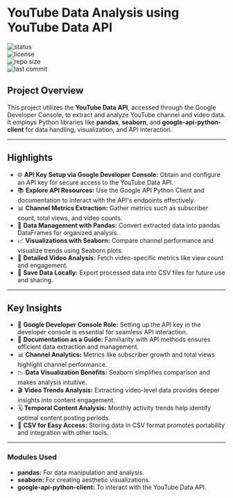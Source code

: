 # YouTube Data Analysis using YouTube Data API  

![status](https://img.shields.io/badge/status-completed-brightgreen)  
![license](https://img.shields.io/badge/license-MIT-green)  
![repo size](https://img.shields.io/github/repo-size/nisch-mhrzn/YouTubeAnalyticsHub)  
![last commit](https://img.shields.io/github/last-commit/nisch-mhrzn/YouTubeAnalyticsHub)  

## Project Overview  
This project utilizes the **YouTube Data API**, accessed through the Google Developer Console, to extract and analyze YouTube channel and video data. It employs Python libraries like **pandas**, **seaborn**, and **google-api-python-client** for data handling, visualization, and API interaction.  

---

## Highlights  
- 🌐 **API Key Setup via Google Developer Console:** Obtain and configure an API key for secure access to the YouTube Data API.  
- 📚 **Explore API Resources:** Use the Google API Python Client and documentation to interact with the API's endpoints effectively.  
- 📊 **Channel Metrics Extraction:** Gather metrics such as subscriber count, total views, and video counts.  
- 🐼 **Data Management with Pandas:** Convert extracted data into pandas DataFrames for organized analysis.  
- 📈 **Visualizations with Seaborn:** Compare channel performance and visualize trends using Seaborn plots.  
- 🎥 **Detailed Video Analysis:** Fetch video-specific metrics like view count and engagement.  
- 💾 **Save Data Locally:** Export processed data into CSV files for future use and sharing.  

---

## Key Insights  
- 🔑 **Google Developer Console Role:** Setting up the API key in the developer console is essential for seamless API interaction.  
- 📖 **Documentation as a Guide:** Familiarity with API methods ensures efficient data extraction and management.  
- 📊 **Channel Analytics:** Metrics like subscriber growth and total views highlight channel performance.  
- 📉 **Data Visualization Benefits:** Seaborn simplifies comparison and makes analysis intuitive.  
- 🎬 **Video Trends Analysis:** Extracting video-level data provides deeper insights into content engagement.  
- 🗓️ **Temporal Content Analysis:** Monthly activity trends help identify optimal content posting periods.  
- 📂 **CSV for Easy Access:** Storing data in CSV format promotes portability and integration with other tools.  

---

### Modules Used  
- **pandas:** For data manipulation and analysis.  
- **seaborn:** For creating aesthetic visualizations.  
- **google-api-python-client:** To interact with the YouTube Data API.  
